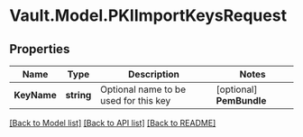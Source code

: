 # Vault.Model.PKIImportKeysRequest

## Properties

Name | Type | Description | Notes
------------ | ------------- | ------------- | -------------
**KeyName** | **string** | Optional name to be used for this key | [optional] **PemBundle** | **string** | PEM-format, unencrypted secret key | [optional] 

[[Back to Model list]](../README.md#documentation-for-models) [[Back to API list]](../README.md#documentation-for-api-endpoints) [[Back to README]](../README.md)


